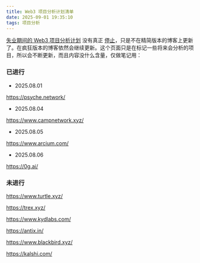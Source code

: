 ```yaml
---
title: Web3 项目分析计划清单
date: 2025-09-01 19:35:10
tags: 项目分析
---
```


[失业期间的 Web3 项目分析计划](/2025/07/31/失业期间的Web3项目分析计划/) 没有真正 [停止](/2025/08/07/停止Web3项目分析计划/)，只是不在精简版本的博客上更新了。在疯狂版本的博客依然会继续更新。这个页面只是在标记一些将来会分析的项目，所以会不断更新，而且内容没什么含量，仅做笔记用：

### 已进行

- 2025.08.01

https://psyche.network/

- 2025.08.04

https://www.campnetwork.xyz/

- 2025.08.05

https://www.arcium.com/

- 2025.08.06

https://0g.ai/

### 未进行

https://www.turtle.xyz/

https://trex.xyz/

https://www.kydlabs.com/

https://antix.in/

https://www.blackbird.xyz/

https://kalshi.com/




